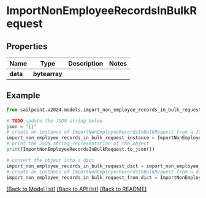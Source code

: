 # ImportNonEmployeeRecordsInBulkRequest


## Properties

Name | Type | Description | Notes
------------ | ------------- | ------------- | -------------
**data** | **bytearray** |  | 

## Example

```python
from sailpoint.v2024.models.import_non_employee_records_in_bulk_request import ImportNonEmployeeRecordsInBulkRequest

# TODO update the JSON string below
json = "{}"
# create an instance of ImportNonEmployeeRecordsInBulkRequest from a JSON string
import_non_employee_records_in_bulk_request_instance = ImportNonEmployeeRecordsInBulkRequest.from_json(json)
# print the JSON string representation of the object
print(ImportNonEmployeeRecordsInBulkRequest.to_json())

# convert the object into a dict
import_non_employee_records_in_bulk_request_dict = import_non_employee_records_in_bulk_request_instance.to_dict()
# create an instance of ImportNonEmployeeRecordsInBulkRequest from a dict
import_non_employee_records_in_bulk_request_from_dict = ImportNonEmployeeRecordsInBulkRequest.from_dict(import_non_employee_records_in_bulk_request_dict)
```
[[Back to Model list]](../README.md#documentation-for-models) [[Back to API list]](../README.md#documentation-for-api-endpoints) [[Back to README]](../README.md)


